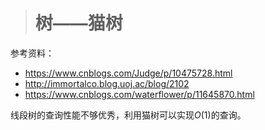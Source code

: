 > # 树——猫树

参考资料：

* https://www.cnblogs.com/Judge/p/10475728.html
* http://immortalco.blog.uoj.ac/blog/2102
* https://www.cnblogs.com/waterflower/p/11645870.html

线段树的查询性能不够优秀，利用猫树可以实现$O(1)$的查询。